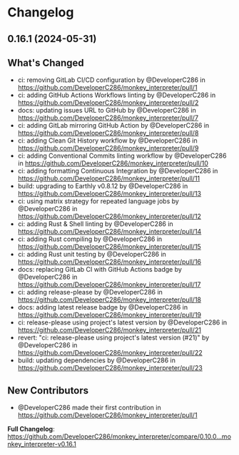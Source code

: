 # Changelog

## 0.16.1 (2024-05-31)

## What's Changed
* ci: removing GitLab CI/CD configuration by @DeveloperC286 in https://github.com/DeveloperC286/monkey_interpreter/pull/1
* ci: adding GitHub Actions Workflows linting by @DeveloperC286 in https://github.com/DeveloperC286/monkey_interpreter/pull/2
* docs: updating issues URL to GitHub by @DeveloperC286 in https://github.com/DeveloperC286/monkey_interpreter/pull/7
* ci: adding GitLab mirroring GitHub Action by @DeveloperC286 in https://github.com/DeveloperC286/monkey_interpreter/pull/8
* ci: adding Clean Git History workflow by @DeveloperC286 in https://github.com/DeveloperC286/monkey_interpreter/pull/9
* ci: adding Conventional Commits linting workflow by @DeveloperC286 in https://github.com/DeveloperC286/monkey_interpreter/pull/10
* ci: adding formatting Continuous Integration by @DeveloperC286 in https://github.com/DeveloperC286/monkey_interpreter/pull/11
* build: upgrading to Earthly v0.8.12 by @DeveloperC286 in https://github.com/DeveloperC286/monkey_interpreter/pull/13
* ci: using matrix strategy for repeated language jobs by @DeveloperC286 in https://github.com/DeveloperC286/monkey_interpreter/pull/12
* ci: adding Rust & Shell linting by @DeveloperC286 in https://github.com/DeveloperC286/monkey_interpreter/pull/14
* ci: adding Rust compiling by @DeveloperC286 in https://github.com/DeveloperC286/monkey_interpreter/pull/15
* ci: adding Rust unit testing by @DeveloperC286 in https://github.com/DeveloperC286/monkey_interpreter/pull/16
* docs: replacing GitLab CI with GitHub Actions badge by @DeveloperC286 in https://github.com/DeveloperC286/monkey_interpreter/pull/17
* ci: adding release-please by @DeveloperC286 in https://github.com/DeveloperC286/monkey_interpreter/pull/18
* docs: adding latest release badge by @DeveloperC286 in https://github.com/DeveloperC286/monkey_interpreter/pull/19
* ci: release-please using project's latest version by @DeveloperC286 in https://github.com/DeveloperC286/monkey_interpreter/pull/21
* revert: "ci: release-please using project's latest version (#21)" by @DeveloperC286 in https://github.com/DeveloperC286/monkey_interpreter/pull/22
* build: updating dependencies by @DeveloperC286 in https://github.com/DeveloperC286/monkey_interpreter/pull/23

## New Contributors
* @DeveloperC286 made their first contribution in https://github.com/DeveloperC286/monkey_interpreter/pull/1

**Full Changelog**: https://github.com/DeveloperC286/monkey_interpreter/compare/0.10.0...monkey_interpreter-v0.16.1
